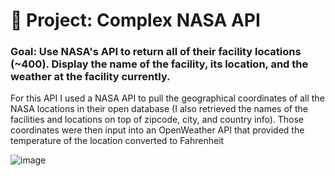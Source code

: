 # 🚀 Project: Complex NASA API

### Goal: Use NASA's API to return all of their facility locations (~400). Display the name of the facility, its location, and the weather at the facility currently. 
For this API I used a NASA API to pull the geographical coordinates of all the NASA locations in their open database (I also retrieved the names of the facilities and locations on top of zipcode, city, and country info). Those coordinates were then input into an OpenWeather API that provided the temperature of the location converted to Fahrenheit

![image](https://github.com/fjh321/Complex-NASA-API-FJH/assets/64885403/802cb8b5-0e9f-4b69-a3d4-b7611f6902c2)
